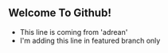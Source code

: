 ## Welcome To Github!
- This line is coming from 'adrean'
- I'm adding this line in featured branch only